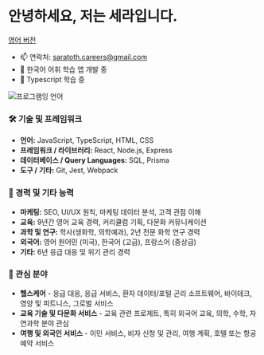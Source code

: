 # 안녕하세요, 저는 세라입니다.
 [영어 버전](README.md)


- 📫 연락처: saratoth.careers@gmail.com
- 🔭 한국어 어휘 학습 앱 개발 중 
- 🌱 Typescript 학습 중

![프로그램잉 언어](https://github-readme-stats.vercel.app/api/top-langs/?username=SaraToth&layout=compact&theme=tokyonight)

### 🛠 기술 및 프레임워크
- **언어:** JavaScript, TypeScript, HTML, CSS
- **프레임워크 / 라이브러리:** React, Node.js, Express
- **데이터베이스 / Query Languages:** SQL, Prisma
- **도구 / 기타:** Git, Jest, Webpack

### 💼 경력 및 기타 능력
- **마케팅:** SEO, UI/UX 원칙, 마케팅 데이터 분석, 고객 관점 이해
- **교육:** 9년간 영어 교육 경력, 커리큘럼 기획, 다문화 커뮤니케이션
- **과학 및 연구:** 학사(생화학, 의학예과), 2년 전문 화학 연구 경력
- **외국어:** 영어 원어민 (미국), 한국어 (고급), 프랑스어 (중상급)
- **기타:** 6년 응급 대응 및 위기 관리 경력

### 🔭 관심 분야
- **헬스케어** - 응급 대응, 응급 서비스, 환자 데이터/포털 곤리 소프트웨어, 바이테크, 영양 및 피트니스, 그로벌 서비스
- **교육 기술 및 다문화 서비스** - 교육 관련 프로제트, 특히 외국어 교육, 의학, 수학, 자연과학 분야 관심 
- **여행 및 외국인 서비스** - 이민 서비스, 비자 신청 및 관리, 여행 계획, 호텔 또는 항공 예약 서비스
